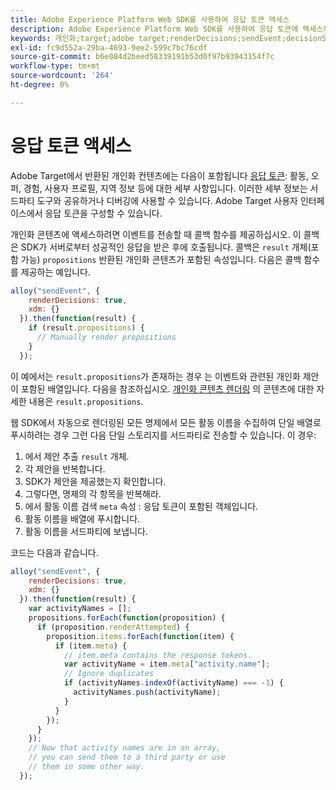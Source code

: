 ```yaml
---
title: Adobe Experience Platform Web SDK를 사용하여 응답 토큰 액세스
description: Adobe Experience Platform Web SDK를 사용하여 응답 토큰에 액세스하는 방법에 대해 알아봅니다.
keywords: 개인화;target;adobe target;renderDecisions;sendEvent;decisionScopes;result.decisions,응답 토큰;
exl-id: fc9d552a-29ba-4693-9ee2-599c7bc76cdf
source-git-commit: b6e084d2beed58339191b53d0f97b93943154f7c
workflow-type: tm+mt
source-wordcount: '264'
ht-degree: 0%

---
```


# 응답 토큰 액세스

Adobe Target에서 반환된 개인화 컨텐츠에는 다음이 포함됩니다 [응답 토큰](https://experienceleague.adobe.com/docs/target/using/administer/response-tokens.html): 활동, 오퍼, 경험, 사용자 프로필, 지역 정보 등에 대한 세부 사항입니다. 이러한 세부 정보는 서드파티 도구와 공유하거나 디버깅에 사용할 수 있습니다. Adobe Target 사용자 인터페이스에서 응답 토큰을 구성할 수 있습니다.

개인화 콘텐츠에 액세스하려면 이벤트를 전송할 때 콜백 함수를 제공하십시오. 이 콜백은 SDK가 서버로부터 성공적인 응답을 받은 후에 호출됩니다. 콜백은 `result` 개체(포함 가능) `propositions` 반환된 개인화 콘텐츠가 포함된 속성입니다. 다음은 콜백 함수를 제공하는 예입니다.

```javascript
alloy("sendEvent", {
    renderDecisions: true,
    xdm: {}
  }).then(function(result) {
    if (result.propositions) {
      // Manually render propositions
    }
  });
```

이 예에서는 `result.propositions`가 존재하는 경우 는 이벤트와 관련된 개인화 제안이 포함된 배열입니다. 다음을 참조하십시오. [개인화 콘텐츠 렌더링](../rendering-personalization-content.md) 의 콘텐츠에 대한 자세한 내용은 `result.propositions`.

웹 SDK에서 자동으로 렌더링된 모든 명제에서 모든 활동 이름을 수집하여 단일 배열로 푸시하려는 경우 그런 다음 단일 스토리지를 서드파티로 전송할 수 있습니다. 이 경우:

1. 에서 제안 추출 `result` 개체.
1. 각 제안을 반복합니다.
1. SDK가 제안을 제공했는지 확인합니다.
1. 그렇다면, 명제의 각 항목을 반복해라.
1. 에서 활동 이름 검색 `meta` 속성 : 응답 토큰이 포함된 객체입니다.
1. 활동 이름을 배열에 푸시합니다.
1. 활동 이름을 서드파티에 보냅니다.

코드는 다음과 같습니다.

```javascript
alloy("sendEvent", {
    renderDecisions: true,
    xdm: {}
  }).then(function(result) {
    var activityNames = [];
    propositions.forEach(function(proposition) {
      if (proposition.renderAttempted) {
        proposition.items.forEach(function(item) {
          if (item.meta) {
            // item.meta contains the response tokens.
            var activityName = item.meta["activity.name"];
            // Ignore duplicates
            if (activityNames.indexOf(activityName) === -1) {
              activityNames.push(activityName);
            }
          }
        });
      }
    });
    // Now that activity names are in an array,
    // you can send them to a third party or use
    // them in some other way.
  });
```
